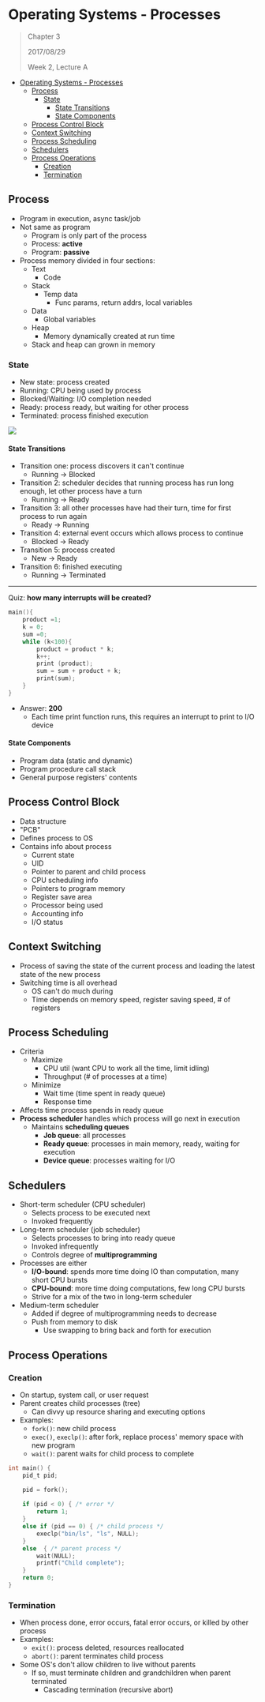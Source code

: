 # Operating Systems - Processes

> Chapter 3
>
> 2017/08/29
>
> Week 2, Lecture A

- [Operating Systems - Processes](#operating-systems---processes)
  * [Process](#process)
    + [State](#state)
      - [State Transitions](#state-transitions)
      - [State Components](#state-components)
  * [Process Control Block](#process-control-block)
  * [Context Switching](#context-switching)
  * [Process Scheduling](#process-scheduling)
  * [Schedulers](#schedulers)
  * [Process Operations](#process-operations)
    + [Creation](#creation)
    + [Termination](#termination)

## Process

- Program in execution, async task/job
- Not same as program
	- Program is only part of the process
	- Process: **active**
	- Program: **passive**
- Process memory divided in four sections:
	- Text
		- Code
	- Stack
		- Temp data
			- Func params, return addrs, local variables
	- Data
		- Global variables
	- Heap
		- Memory dynamically created at run time
	- Stack and heap can grown in memory

### State

- New state: process created
- Running: CPU being used by process
- Blocked/Waiting: I/O completion needed
- Ready: process ready, but waiting for other process
- Terminated: process finished execution

![](https://i.imgur.com/13aZmRm.png)

#### State Transitions

- Transition one: process discovers it can't continue
	- Running -> Blocked
- Transition 2: scheduler decides that running process has run long enough, let other process have a turn
	- Running -> Ready
- Transition 3: all other processes have had their turn, time for first process to run again
	- Ready -> Running
- Transition 4: external event occurs which allows process to continue
	- Blocked -> Ready
- Transition 5: process created
	- New -> Ready
- Transition 6: finished executing
	- Running -> Terminated

---

Quiz: **how many interrupts will be created?**

```c
main(){
	product =1;    
	k = 0;    
	sum =0;     
	while (k<100){
		product = product * k;
		k++;
		print (product);
		sum = sum + product + k;
		print(sum);      
	}  
}
```

- Answer: **200**
	- Each time print function runs, this requires an interrupt to print to I/O device

#### State Components

- Program data (static and dynamic)
- Program procedure call stack
- General purpose registers' contents

## Process Control Block

- Data structure
- "PCB"
- Defines process to OS
- Contains info about process
	- Current state
	- UID
	- Pointer to parent and child process
	- CPU scheduling info
	- Pointers to program memory
	- Register save area
	- Processor being used
	- Accounting info
	- I/O status

## Context Switching

- Process of saving the state of the current process and loading the latest state of the new process
- Switching time is all overhead
	- OS can't do much during
	- Time depends on memory speed, register saving speed, # of registers

## Process Scheduling

- Criteria
	- Maximize
		- CPU util (want CPU to work all the time, limit idling)
		- Throughput  (# of processes at a time)
	- Minimize
		- Wait time (time spent in ready queue)
		- Response time
- Affects time process spends in ready queue
- **Process scheduler** handles which process will go next in execution
	- Maintains **scheduling queues**
		- **Job queue**: all processes
		- **Ready queue**: processes in main memory, ready, waiting for execution
		- **Device queue**: processes waiting for I/O

## Schedulers

- Short-term scheduler (CPU scheduler)
	- Selects process to be executed next
	- Invoked frequently
- Long-term scheduler (job scheduler)
	- Selects processes to bring into ready queue
	- Invoked infrequently
	- Controls degree of **multiprogramming**
- Processes are either
	- **I/O-bound**: spends more time doing IO than computation, many short CPU bursts
	- **CPU-bound**: more time doing computations, few long CPU bursts
	- Strive for a mix of the two in long-term scheduler
- Medium-term scheduler
	- Added if degree of multiprogramming needs to decrease
	- Push from memory to disk
		- Use swapping to bring back and forth for execution

## Process Operations

### Creation

- On startup, system call, or user request
- Parent creates child processes (tree)
	- Can divvy up resource sharing and executing options
- Examples: 
	- `fork()`: new child process
	- `exec()`, `execlp()`: after fork, replace process' memory space with new program
	- `wait()`:  parent waits for child process to complete

```c
int main() {
	pid_t pid;

	pid = fork();
	
	if (pid < 0) { /* error */
		return 1;
	}
	else if (pid == 0) { /* child process */
		execlp("bin/ls", "ls", NULL);
	}
	else  { /* parent process */
		wait(NULL);
		printf("Child complete");
	}
	return 0;
}
```

### Termination

- When process done, error occurs, fatal error occurs, or killed by other process
- Examples:
	- `exit()`: process deleted, resources reallocated
	- `abort()`: parent terminates child process
- Some OS's don't allow children to live without parents
	- If so, must terminate children and grandchildren when parent terminated
		- Cascading termination (recursive abort)

